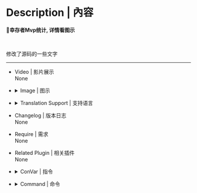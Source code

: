 # Description | 內容
**📌幸存者Mvp统计, 详情看图示**

<br>

修改了源码的一些文字

- - - -
* Video | 影片展示
<br>None

* <details><summary>Image | 图示</summary>

	![survivor_mvp.smx](imgs/01.png) ![survivor_mvp.smx](imgs/02.png)
</details>

* <details><summary>Translation Support | 支持语言</summary>

	```
	简体中文
	```
</details>

* Changelog | 版本日志
<br>None

* Require | 需求
<br>None

* Related Plugin | 相关插件
<br>None

* <details><summary>ConVar | 指令</summary>

	* cfg/sourcemod/survivor_mvp.cfg
	```
	// 轮播时间间隔
	// Default: "240.0"
	// sm_mvp_time "240.0"
	```
</details>

* <details><summary>Command | 命令</summary>

	`sm_mvp`> 即时显示幸存者MVP统计信息
</details>
